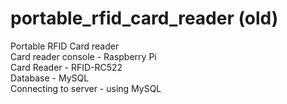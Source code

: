 # portable_rfid_card_reader (old)  
Portable RFID Card reader  
Card reader console - Raspberry Pi  
Card Reader - RFID-RC522  
Database - MySQL  
Connecting to server - using MySQL  
